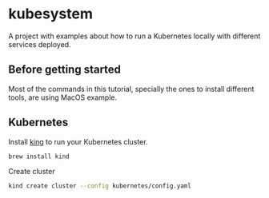 # kubesystem

A project with examples about how to run a Kubernetes locally with different services deployed.

## Before getting started

Most of the commands in this tutorial, specially the ones to install different tools, are using MacOS example.

## Kubernetes

Install [king](https://kind.sigs.k8s.io/) to run your Kubernetes cluster.

```sh
brew install kind
```

Create cluster

```sh
kind create cluster --config kubernetes/config.yaml
```
